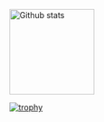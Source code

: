 <p align="left">
  <img alt="Github stats" height="150px" src="https://github-readme-stats.vercel.app/api?username=kazu-2020&count_private=true&show_icons=true&theme=omni" />
</a>

[![trophy](https://github-profile-trophy.vercel.app/?username=kazu-2020&theme=juicyfresh&column=7)](https://github.com/ryo-ma/github-profile-trophy)
